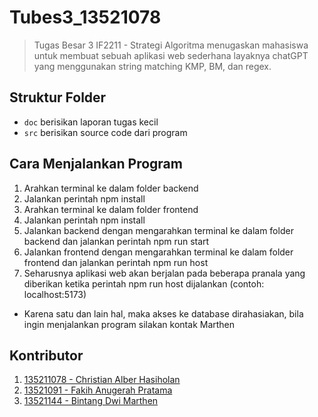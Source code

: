 # Tubes3_13521078
> Tugas Besar 3 IF2211 - Strategi Algoritma menugaskan mahasiswa untuk membuat sebuah aplikasi web sederhana layaknya chatGPT yang menggunakan string matching KMP, BM, dan regex.

## Struktur Folder
- `doc` berisikan laporan tugas kecil
- `src` berisikan source code dari program

## Cara Menjalankan Program
1.  Arahkan terminal ke dalam folder backend
2.	Jalankan perintah npm install
3.	Arahkan terminal ke dalam folder frontend
4.	Jalankan perintah npm install
5.	Jalankan backend dengan mengarahkan terminal ke dalam folder backend dan jalankan perintah npm run start
6.	Jalankan frontend dengan mengarahkan terminal ke dalam folder frontend dan jalankan perintah npm run host
7.	Seharusnya aplikasi web akan berjalan pada beberapa pranala yang diberikan ketika perintah npm run host dijalankan (contoh: localhost:5173)
* Karena satu dan lain hal, maka akses ke database dirahasiakan, bila ingin menjalankan program silakan kontak Marthen

## Kontributor
1. [135211078 - Christian Alber Hasiholan](https://github.com/ChrisAlberth)
2. [13521091 - Fakih Anugerah Pratama](https://github.com/fakihap)
3. [13521144 - Bintang Dwi Marthen](https://github.com/Marthenn)
